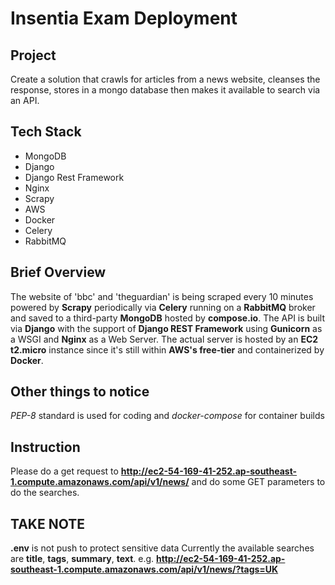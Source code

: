 # Insentia Exam Deployment

## Project
Create a solution that crawls for articles from a news website, cleanses the response, stores in a mongo database then makes it available to search via an API.

## Tech Stack
- MongoDB
- Django
- Django Rest Framework
- Nginx
- Scrapy
- AWS
- Docker
- Celery
- RabbitMQ

## Brief Overview
The website of 'bbc' and 'theguardian' is being scraped every 10 minutes powered by **Scrapy** periodically via **Celery** running on a **RabbitMQ** broker and saved to a third-party **MongoDB** hosted by **compose.io**. The API is built via **Django** with the support of **Django REST Framework** using **Gunicorn** as a WSGI and **Nginx** as a Web Server. The actual server is hosted by an **EC2 t2.micro** instance since it's still within **AWS's free-tier** and containerized by **Docker**.

## Other things to notice
*PEP-8* standard is used for coding and *docker-compose* for container builds

## Instruction
Please do a get request to **http://ec2-54-169-41-252.ap-southeast-1.compute.amazonaws.com/api/v1/news/** and do some GET parameters to do the searches.

## TAKE NOTE
**.env** is not push to protect sensitive data
Currently the available searches are **title**, **tags**, **summary**, **text**. e.g. **http://ec2-54-169-41-252.ap-southeast-1.compute.amazonaws.com/api/v1/news/?tags=UK**